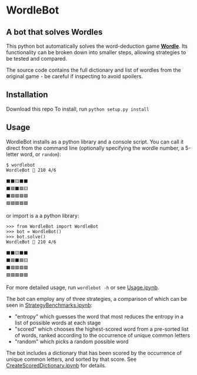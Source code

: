 # WordleBot
## A bot that solves Wordles

This python bot automatically solves the word-deduction game **[Wordle](https://www.powerlanguage.co.uk/wordle/)**. Its functionality can be broken down into smaller steps, allowing strategies to be tested and compared. 

The source code contains the full dictionary and list of wordles from the original game - be careful if inspecting to avoid spoilers.

## Installation

Download this repo
To install, run `python setup.py install`

## Usage

WordleBot installs as a python library and a console script. You can call it direct from the command line (optionally specifying the wordle number, a 5-letter word, or `random`):

    $ wordlebot
    WordleBot 🤖 210 4/6
    
    ⬛⬛🟨⬛⬛
    ⬛🟩⬛🟩🟨
    ⬛🟩🟩🟩🟩
    🟩🟩🟩🟩🟩

or import is a a python library:

    >>> from WordleBot import WordleBot
    >>> bot = WordleBot()
    >>> bot.solve()
    WordleBot 🤖 210 4/6
    
    ⬛⬛🟨⬛⬛
    ⬛🟩⬛🟩🟨
    ⬛🟩🟩🟩🟩
    🟩🟩🟩🟩🟩

For more detailed usage, run `wordlebot -h` or see [Usage.ipynb](Usage.ipynb).

The bot can employ any of three strategies, a comparison of which can be seen in [StrategyBenchmarks.ipynb](StrategyBenchmarks.ipynb):
- "entropy" which guesses the word that most reduces the entropy in a list of possible words at each stage
- "scored" which chooses the highest-scored word from a pre-sorted list of words, ranked according to the occurrence of unique common letters
- "random" which picks a random possible word  

The bot includes a dictionary that has been scored by the occurrence of unique common letters, and sorted by that score. See [CreateScoredDictionary.ipynb](CreateScoredDictionary.ipynb) for details. 
